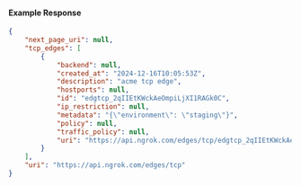<!-- Code generated for API Clients. DO NOT EDIT. -->

#### Example Response

```json
{
	"next_page_uri": null,
	"tcp_edges": [
		{
			"backend": null,
			"created_at": "2024-12-16T10:05:53Z",
			"description": "acme tcp edge",
			"hostports": null,
			"id": "edgtcp_2qIIEtKWckAeOmpiLjXI1RAGk0C",
			"ip_restriction": null,
			"metadata": "{\"environment\": \"staging\"}",
			"policy": null,
			"traffic_policy": null,
			"uri": "https://api.ngrok.com/edges/tcp/edgtcp_2qIIEtKWckAeOmpiLjXI1RAGk0C"
		}
	],
	"uri": "https://api.ngrok.com/edges/tcp"
}
```
